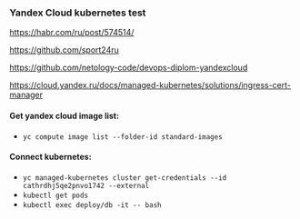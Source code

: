 ### Yandex Cloud kubernetes test

https://habr.com/ru/post/574514/

https://github.com/sport24ru

https://github.com/netology-code/devops-diplom-yandexcloud

https://cloud.yandex.ru/docs/managed-kubernetes/solutions/ingress-cert-manager

#### Get yandex cloud image list: </br>
- `yc compute image list --folder-id standard-images` </br>

#### Connect kubernetes: </br>
- `yc managed-kubernetes cluster get-credentials --id cathrdhj5qe2pnvo1742 --external` </br>
- `kubectl get pods` </br>
- `kubectl exec deploy/db -it -- bash` </br>
